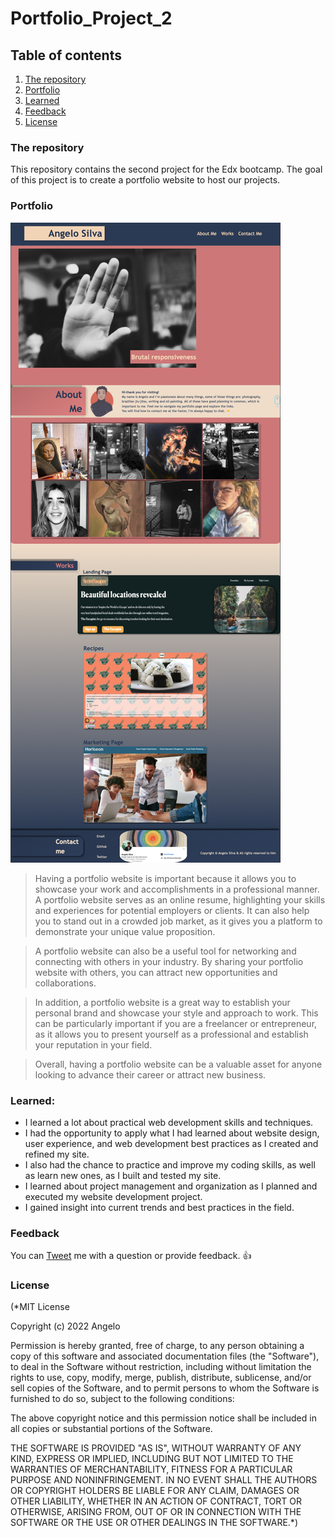 # Portfolio_Project_2

## Table of contents
1. [The repository](#the-repository)
2. [Portfolio](#portfolio)
3. [Learned](#learned)
4. [Feedback](#feedback)
5. [License](#license)

### The repository

This repository contains the second project for the Edx bootcamp. The goal of this project is to create a portfolio website to host our projects.

### Portfolio

![Website image](./images/Portfolio-website.png)

>Having a portfolio website is important because it allows you to showcase your work and accomplishments in a professional manner. A portfolio website serves as an online resume, highlighting your skills and experiences for potential employers or clients. It can also help you to stand out in a crowded job market, as it gives you a platform to demonstrate your unique value proposition.

>A portfolio website can also be a useful tool for networking and connecting with others in your industry. By sharing your portfolio website with others, you can attract new opportunities and collaborations.

>In addition, a portfolio website is a great way to establish your personal brand and showcase your style and approach to work. This can be particularly important if you are a freelancer or entrepreneur, as it allows you to present yourself as a professional and establish your reputation in your field.

>Overall, having a portfolio website can be a valuable asset for anyone looking to advance their career or attract new business.

### Learned:
- I learned a lot about practical web development skills and techniques.
- I had the opportunity to apply what I had learned about website design, user experience, and web development best practices as I created and refined my site.
- I also had the chance to practice and improve my coding skills, as well as learn new ones, as I built and tested my site.
- I learned about project management and organization as I planned and executed my website development project.
- I gained insight into current trends and best practices in the field.

### Feedback

You can [Tweet](https://twitter.com/pandersail) me with a question or provide feedback. :+1:

### License

(*MIT License

Copyright (c) 2022 Angelo

Permission is hereby granted, free of charge, to any person obtaining a copy
of this software and associated documentation files (the "Software"), to deal
in the Software without restriction, including without limitation the rights
to use, copy, modify, merge, publish, distribute, sublicense, and/or sell
copies of the Software, and to permit persons to whom the Software is
furnished to do so, subject to the following conditions:

The above copyright notice and this permission notice shall be included in all
copies or substantial portions of the Software.

THE SOFTWARE IS PROVIDED "AS IS", WITHOUT WARRANTY OF ANY KIND, EXPRESS OR
IMPLIED, INCLUDING BUT NOT LIMITED TO THE WARRANTIES OF MERCHANTABILITY,
FITNESS FOR A PARTICULAR PURPOSE AND NONINFRINGEMENT. IN NO EVENT SHALL THE
AUTHORS OR COPYRIGHT HOLDERS BE LIABLE FOR ANY CLAIM, DAMAGES OR OTHER
LIABILITY, WHETHER IN AN ACTION OF CONTRACT, TORT OR OTHERWISE, ARISING FROM,
OUT OF OR IN CONNECTION WITH THE SOFTWARE OR THE USE OR OTHER DEALINGS IN THE
SOFTWARE.*)
